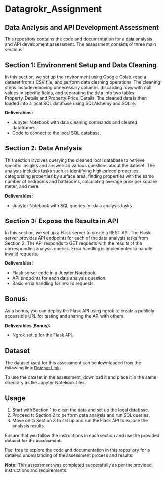 # Datagrokr_Assignment

## Data Analysis and API Development Assessment

This repository contains the code and documentation for a data analysis and API development assessment. The assessment consists of three main sections:

## Section 1: Environment Setup and Data Cleaning
In this section, we set up the environment using Google Colab, read a dataset from a CSV file, and perform data cleaning operations. The cleaning steps include removing unnecessary columns, discarding rows with null values in specific fields, and separating the data into two tables: Property_Details and Property_Price_Details. The cleaned data is then loaded into a local SQL database using SQLAlchemy and SQLite.

**Deliverables:**
- Jupyter Notebook with data cleaning commands and cleaned dataframes.
- Code to connect to the local SQL database.

## Section 2: Data Analysis
This section involves querying the cleaned local database to retrieve specific insights and answers to various questions about the dataset. The analysis includes tasks such as identifying high-priced properties, categorizing properties by surface area, finding properties with the same number of bedrooms and bathrooms, calculating average price per square meter, and more.

**Deliverables:**
- Jupyter Notebook with SQL queries for data analysis tasks.

## Section 3: Expose the Results in API
In this section, we set up a Flask server to create a REST API. The Flask server provides API endpoints for each of the data analysis tasks from Section 2. The API responds to GET requests with the results of the corresponding analysis queries. Error handling is implemented to handle invalid requests.

**Deliverables:**
- Flask server code in a Jupyter Notebook.
- API endpoints for each data analysis question.
- Basic error handling for invalid requests.

## Bonus:
As a bonus, you can deploy the Flask API using ngrok to create a publicly accessible URL for testing and sharing the API with others.

**Deliverables (Bonus):**
- Ngrok setup for the Flask API.

## Dataset
The dataset used for this assessment can be downloaded from the following link: [Dataset Link](https://drive.google.com/file/d/1R1whj-7C5h9_rYoup_YrAuwwuvfBhWTn/view?usp=drive_link).

To use the dataset in the assessment, download it and place it in the same directory as the Jupyter Notebook files.

## Usage
1. Start with Section 1 to clean the data and set up the local database.
2. Proceed to Section 2 to perform data analysis and run SQL queries.
3. Move on to Section 3 to set up and run the Flask API to expose the analysis results.

Ensure that you follow the instructions in each section and use the provided dataset for the assessment.

Feel free to explore the code and documentation in this repository for a detailed understanding of the assessment process and results.

**Note:** This assessment was completed successfully as per the provided instructions and requirements.

